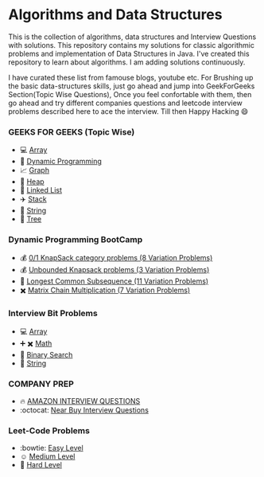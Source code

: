 # Algorithms and Data Structures
This is the collection of algorithms, data structures and Interview Questions with solutions. This repository contains my solutions for classic algorithmic problems and implementation of Data Structures in Java. I've created this repository to learn about algorithms. I am adding solutions continuously.

I have curated these list from famouse blogs, youtube etc. For Brushing up the basic data-structures skills, just go ahead and jump into GeekForGeeks Section(Topic Wise Questions), Once you feel confortable with them, then go ahead and try different companies questions and leetcode interview problems described here to ace the interview. Till then Happy Hacking :smile:


### GEEKS FOR GEEKS (Topic Wise)
- :computer: [Array](src/com/geeksforgeeks/array)
- :rowboat: [Dynamic Programming](src/com/geeksforgeeks/dynamicProgramming)
- :chart_with_upwards_trend: [Graph](src/com/geeksforgeeks/graph)
- :ship: [Heap](src/com/geeksforgeeks/heap)
- :rocket: [Linked List](src/com/geeksforgeeks/linkedlist)
- :airplane: [Stack](src/com/geeksforgeeks/stack)
- :tophat: [String](src/com/geeksforgeeks/string)
- :8ball: [Tree](src/com/geeksforgeeks/tree)

### Dynamic Programming BootCamp
- :moneybag: [0/1 KnapSack category problems (8 Variation Problems)](src/com/leetcode/year_2020/DP/zero_one_knapsack)
- :moneybag: [Unbounded Knapsack problems (3 Variation Problems)](src/com/leetcode/year_2020/DP/unbounded_knapsack)
- :twisted_rightwards_arrows: [Longest Common Subsequence (11 Variation Problems)](src/com/leetcode/year_2020/DP/longest_common_subsequence)
- :heavy_multiplication_x: [Matrix Chain Multiplication (7 Variation Problems)](src/com/leetcode/year_2020/DP/matrix_chain_multiplication)

### Interview Bit Problems 
- :computer: [Array](src/com/interviewbit/array)
- :heavy_plus_sign: :heavy_multiplication_x: [Math](src/com/interviewbit/math)
- :arrows_counterclockwise: [Binary Search](src/com/interviewbit/binary_search)
- :tophat: [String](src/com/interviewbit/string_parsing)

### COMPANY PREP
- :fire: [AMAZON INTERVIEW QUESTIONS](src/com/company/amazon)
- :octocat: [Near Buy Interview Questions](src/com/company/nearbuy)

### Leet-Code Problems
- :bowtie: [Easy Level](src/com/leetcode/problems/easy)
- :relaxed: [Medium Level](src/com/leetcode/problems/medium)
- :rocket: [Hard Level](src/com/leetcode/problems/hard)
